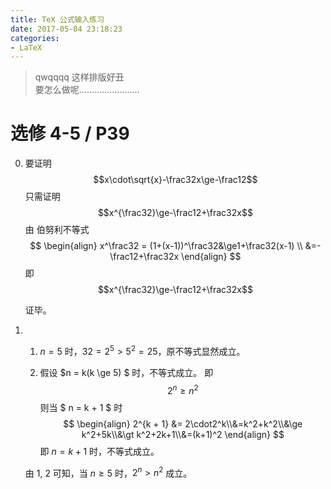 ```yaml
---
title: TeX 公式输入练习
date: 2017-05-04 23:18:23
categories: 
- LaTeX
---
```


> qwqqqq 这样排版好丑\
> 要怎么做呢……………………

# 选修 4-5 / P39

0.    要证明 \
      $$x\cdot\sqrt{x}-\frac32x\ge-\frac12$$
      只需证明 \
      $$x^{\frac32}\ge-\frac12+\frac32x$$
      由 伯努利不等式\
      $$
      \begin{align}
      x^\frac32 = (1+(x-1))^\frac32&\ge1+\frac32(x-1) \\
      &=-\frac12+\frac32x
      \end{align}
      $$
      即  \
      $$x^{\frac32}\ge-\frac12+\frac32x$$

      证毕。

1. ​

     1. $n=5$ 时，$32 = 2^5 \gt 5 ^ 2 = 25$，原不等式显然成立。

     2. 假设 $n = k(k \ge 5) $ 时，不等式成立。
          即 \
          $$2 ^ n \ge n ^ 2$$
          则当 $ n = k + 1 $ 时\
          $$
          \begin{align}
          2^{k + 1} &= 2\cdot2^k\\&=k^2+k^2\\&\ge k^2+5k\\&\gt k^2+2k+1\\&=(k+1)^2
          \end{align}
          $$
          即 $n=k+1$ 时，不等式成立。

     由 1, 2 可知，当 $n \ge 5$ 时，$2^n\gt n^2$ 成立。
